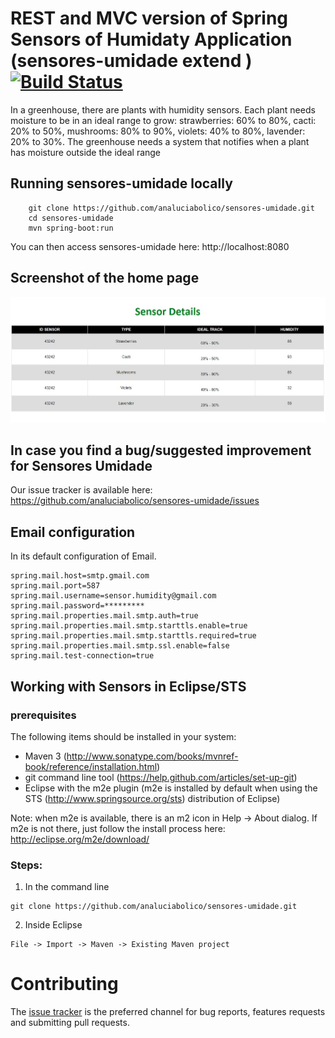 # REST and MVC version of Spring Sensors of Humidaty Application (sensores-umidade extend ) [![Build Status](https://travis-ci.org/analuciabolico/sensores-umidade.png?branch=master)](https://travis-ci.org/analuciabolico/sensores-umidade/)

In a greenhouse, there are plants with humidity sensors. Each plant needs moisture to be in an ideal range to grow: strawberries: 60% to 80%, cacti: 20% to 50%, mushrooms: 80% to 90%, violets: 40% to 80%, lavender: 20% to 30%. The greenhouse needs a system that notifies when a plant has moisture outside the ideal range

## Running sensores-umidade locally
```
	git clone https://github.com/analuciabolico/sensores-umidade.git
	cd sensores-umidade
	mvn spring-boot:run
```

You can then access sensores-umidade here: http://localhost:8080

## Screenshot of the home page

<img width="1042" alt="greenhouse" src="https://github.com/analuciabolico/sensores-umidade/blob/master/src/main/resources/templates/_images/greenhouse.jpg">

## In case you find a bug/suggested improvement for Sensores Umidade
Our issue tracker is available here: https://github.com/analuciabolico/sensores-umidade/issues


## Email configuration
In its default configuration of Email.
```
spring.mail.host=smtp.gmail.com
spring.mail.port=587
spring.mail.username=sensor.humidity@gmail.com
spring.mail.password=*********
spring.mail.properties.mail.smtp.auth=true
spring.mail.properties.mail.smtp.starttls.enable=true
spring.mail.properties.mail.smtp.starttls.required=true
spring.mail.properties.mail.smtp.ssl.enable=false
spring.mail.test-connection=true
```

## Working with Sensors in Eclipse/STS

### prerequisites
The following items should be installed in your system:
* Maven 3 (http://www.sonatype.com/books/mvnref-book/reference/installation.html)
* git command line tool (https://help.github.com/articles/set-up-git)
* Eclipse with the m2e plugin (m2e is installed by default when using the STS (http://www.springsource.org/sts) distribution of Eclipse)

Note: when m2e is available, there is an m2 icon in Help -> About dialog.
If m2e is not there, just follow the install process here: http://eclipse.org/m2e/download/


### Steps:

1) In the command line
```
git clone https://github.com/analuciabolico/sensores-umidade.git
```
2) Inside Eclipse
```
File -> Import -> Maven -> Existing Maven project
```

# Contributing

The [issue tracker](https://github.com/analuciabolico/sensores-umidade/issues) is the preferred channel for bug reports, features requests and submitting pull requests.
